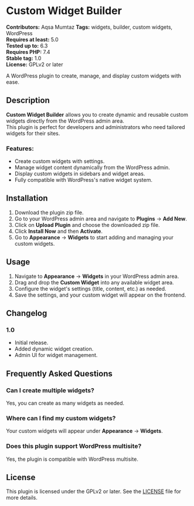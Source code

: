 # Custom Widget Builder

**Contributors:** Aqsa Mumtaz
**Tags:** widgets, builder, custom widgets, WordPress  
**Requires at least:** 5.0  
**Tested up to:** 6.3  
**Requires PHP:** 7.4  
**Stable tag:** 1.0  
**License:** GPLv2 or later   

A WordPress plugin to create, manage, and display custom widgets with ease.

## Description

**Custom Widget Builder** allows you to create dynamic and reusable custom widgets directly from the WordPress admin area.  
This plugin is perfect for developers and administrators who need tailored widgets for their sites.  

### Features:
- Create custom widgets with settings.
- Manage widget content dynamically from the WordPress admin.
- Display custom widgets in sidebars and widget areas.
- Fully compatible with WordPress's native widget system.

## Installation

1. Download the plugin zip file.
2. Go to your WordPress admin area and navigate to **Plugins** → **Add New**.
3. Click on **Upload Plugin** and choose the downloaded zip file.
4. Click **Install Now** and then **Activate**.
5. Go to **Appearance** → **Widgets** to start adding and managing your custom widgets.

## Usage

1. Navigate to **Appearance** → **Widgets** in your WordPress admin area.
2. Drag and drop the **Custom Widget** into any available widget area.
3. Configure the widget's settings (title, content, etc.) as needed.
4. Save the settings, and your custom widget will appear on the frontend.

## Changelog

### 1.0
* Initial release.
* Added dynamic widget creation.
* Admin UI for widget management.

## Frequently Asked Questions

### Can I create multiple widgets?
Yes, you can create as many widgets as needed.

### Where can I find my custom widgets?
Your custom widgets will appear under **Appearance** → **Widgets**.

### Does this plugin support WordPress multisite?
Yes, the plugin is compatible with WordPress multisite.


## License

This plugin is licensed under the GPLv2 or later. See the [LICENSE](https://www.gnu.org/licenses/gpl-2.0.html) file for more details.
